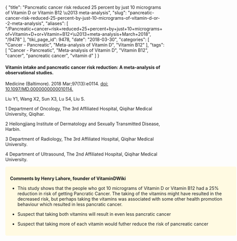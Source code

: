 {
    "title": "Pancreatic cancer risk reduced 25 percent by just 10 micrograms of Vitamin D or Vitamin B12 \u2013 meta-analysis",
    "slug": "pancreatic-cancer-risk-reduced-25-percent-by-just-10-micrograms-of-vitamin-d-or--2-meta-analysis",
    "aliases": [
        "/Pancreatic+cancer+risk+reduced+25+percent+by+just+10+micrograms+of+Vitamin+D+or+Vitamin+B12+\u2013+meta-analysis+March+2018",
        "/9478"
    ],
    "tiki_page_id": 9478,
    "date": "2018-03-30",
    "categories": [
        "Cancer - Pancreatic",
        "Meta-analysis of Vitamin D",
        "Vitamin B12"
    ],
    "tags": [
        "Cancer - Pancreatic",
        "Meta-analysis of Vitamin D",
        "Vitamin B12",
        "cancer",
        "pancreatic cancer",
        "vitamin d"
    ]
}


#### Vitamin intake and pancreatic cancer risk reduction: A meta-analysis of observational studies.

Medicine (Baltimore). 2018 Mar;97(13):e0114. [doi: 10.1097/MD.0000000000010114.](https://doi.org/10.1097/MD.0000000000010114.)

Liu Y1, Wang X2, Sun X3, Lu S4, Liu S.

1 Department of Oncology, The 3rd Affiliated Hospital, Qiqihar Medical University, Qiqihar.

2 Heilongjiang Institute of Dermatology and Sexually Transmitted Disease, Harbin.

3 Department of Radiology, The 3rd Affiliated Hospital, Qiqihar Medical University.

4 Department of Ultrasound, The 2nd Affiliated Hospital, Qiqihar Medical University.

<div class="border" style="background-color:#FFFAE2;padding:15px;margin:10px 0;border-radius:5px;width:700px">

 **Comments by Henry Lahore, founder of VitaminDWiki** 

* This study shows that the people who got 10 micrograms of Vitamin D or Vitamin B12 had a 25% reduction in risk of getting Pancratic Cancer. The taking of the vitamins might have resulted in the decreased risk, but perhaps taking the vitamins was associated with some other health promotion behaviour which resulted in less pancratic cancer.

* Suspect that taking both vitamins will result in even less pancratic cancer

* Suspect that taking more of each vitamin would futher reduce the risk of pancreatic cancer